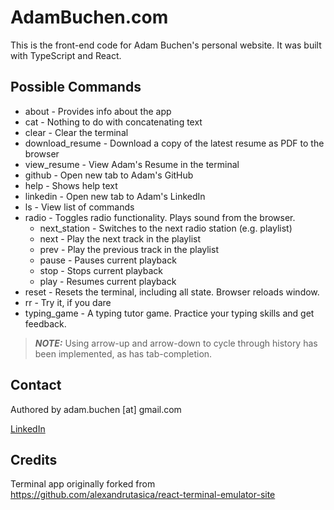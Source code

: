 # AdamBuchen.com

This is the front-end code for Adam Buchen's personal website. It was built with TypeScript and React.

## Possible Commands

* about - Provides info about the app
* cat - Nothing to do with concatenating text
* clear - Clear the terminal
* download_resume - Download a copy of the latest resume as PDF to the browser
* view_resume - View Adam's Resume in the terminal
* github - Open new tab to Adam's GitHub
* help - Shows help text
* linkedin - Open new tab to Adam's LinkedIn
* ls - View list of commands
* radio - Toggles radio functionality. Plays sound from the browser.
  * next_station - Switches to the next radio station (e.g. playlist)
  * next - Play the next track in the playlist
  * prev - Play the previous track in the playlist
  * pause - Pauses current playback
  * stop - Stops current playback
  * play - Resumes current playback
* reset - Resets the terminal, including all state. Browser reloads window.
* rr - Try it, if you dare
* typing_game - A typing tutor game. Practice your typing skills and get feedback.

> **_NOTE:_** Using arrow-up and arrow-down to cycle through history has been implemented, as has tab-completion.

## Contact

Authored by adam.buchen [at] gmail.com

[LinkedIn](https://www.linkedin.com/in/adambuchen/)

## Credits

Terminal app originally forked from https://github.com/alexandrutasica/react-terminal-emulator-site
